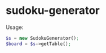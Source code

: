 sudoku-generator
================

Usage:
```php
$s = new SudokuGenerator();
$board = $s->getTable();
```
